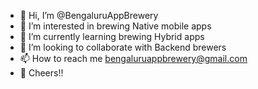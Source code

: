 - 👋 Hi, I’m @BengaluruAppBrewery
- 👀 I’m interested in brewing Native mobile apps
- 🌱 I’m currently learning brewing Hybrid apps
- 💞️ I’m looking to collaborate with Backend brewers
- 📫 How to reach me bengaluruappbrewery@gmail.com
- 🍻 Cheers!!

<!---
BengaluruAppBrewery/BengaluruAppBrewery is a ✨ special ✨ repository because its `README.md` (this file) appears on your GitHub profile.
You can click the Preview link to take a look at your changes.
--->
